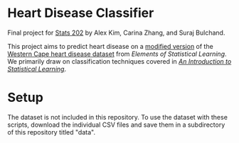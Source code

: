 # Heart Disease Classifier

Final project for [Stats 202](http://stanford.edu/class/archive/stats/stats202/stats202.1192/) by Alex Kim, Carina Zhang, and Suraj Bulchand.

This project aims to predict heart disease on a [modified version](https://www.kaggle.com/c/stats202stanford2018) of the [Western Cape heart disease dataset](https://web.stanford.edu/~hastie/ElemStatLearn/datasets/SAheart.info.txt) from *Elements of Statistical Learning*. We primarily draw on classification techniques covered in [*An Introduction to Statistical Learning*](https://www-bcf.usc.edu/~gareth/ISL/).

# Setup

The dataset is not included in this repository. To use the dataset with these scripts, download the individual CSV files and save them in a subdirectory of this repository titled "data".
